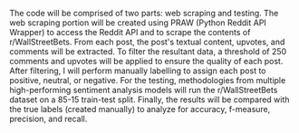 The code will be comprised of two parts: web scraping and testing. The web scraping portion will be created using PRAW (Python Reddit API Wrapper) to access the Reddit API and to scrape the contents of r/WallStreetBets. From each post, the post's textual content, upvotes, and comments will be extracted. To filter the resultant data, a threshold of 250 comments and upvotes will be applied to ensure the quality of each post. After filtering, I will perform manually labelling to assign each post to positive, neutral, or negative. For the testing, methodologies from multiple high-performing sentiment analysis models will run the r/WallStreetBets dataset on a 85-15 train-test split. Finally, the results will be compared with the true labels (created manually) to analyze for accuracy, f-measure, precision, and recall.
